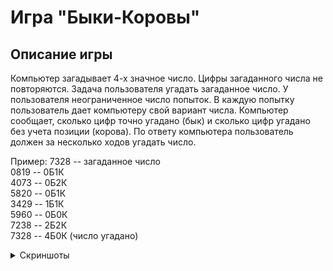 # Игра "Быки-Коровы"
## Описание игры

Компьютер загадывает 4-х значное число. Цифры загаданного числа не повторяются. Задача
пользователя угадать загаданное число. У пользователя неограниченное число попыток. В каждую попытку
пользователь дает компьютеру свой вариант числа. Компьютер сообщает, сколько цифр точно угадано
(бык) и сколько цифр угадано без учета позиции (корова). По ответу компьютера пользователь должен за
несколько ходов угадать число.

Пример:
7328 -- загаданное число<br />
0819 -- 0Б1К<br />
4073 -- 0Б2К<br />
5820 -- 0Б1К<br />
3429 -- 1Б1К<br />
5960 -- 0Б0К<br />
7238 -- 2Б2К<br />
7328 -- 4Б0К (число угадано)

<details>
  <summary>Скриншоты</summary>
 
  1. A numbered
  2. list
</details>
